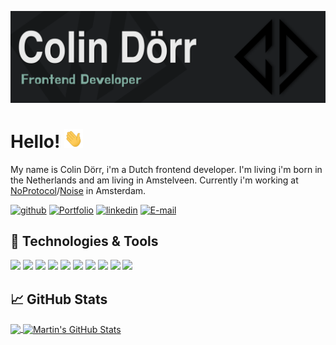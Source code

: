 <!-- More info, tips and tricks for making GitHub Profile README can be found in my article at https://towardsdatascience.com/build-a-stunning-readme-for-your-github-profile-9b80434fe5d7 -->

[![Header](https://raw.githubusercontent.com/ColinDorr/ColinDorr/master/readme_header.png "Header")](https://ColinDorr.dev/)

# Hello! <img src="https://raw.githubusercontent.com/ColinDorr/ColinDorr/master/wave.gif" width="30px" height="30px" />

My name is Colin Dörr, i'm a Dutch frontend developer. I'm living i'm born in the Netherlands and am living in Amstelveen. Currently i'm working at [NoProtocol](https://www.noprotocol.nl/)/[Noise](https://makesomenoise.nl/) in Amsterdam.

<!-- <a href="https://codepen.io/squalo" target="_blank">![CodePen](https://img.shields.io/badge/CodePen-000000?style=for-the-badge&logo=CodePen&logoColor=white)</a>  -->

<a href="https://github.com/ColinDorr/ColinDorr" target="_blank">![github](https://img.shields.io/badge/GitHub-000000?style=for-the-badge&logo=GitHub&logoColor=white)</a> <a href="http://cdmediadesign.nl/" target="_blank">![Portfolio](https://img.shields.io/badge/Portfolio-485A62?style=for-the-badge&logo=ONLYOFFICE&logoColor=white)</a> <a href="https://www.linkedin.com/in/colin-d%C3%B6rr-638ab310a/" target="_blank">![linkedin](https://img.shields.io/badge/LinkedIn-0A66C2?style=for-the-badge&logo=LinkedIn&logoColor=white)</a> <a href="mailto:info@cdmediadesign.nl">![E-mail](https://img.shields.io/badge/Email-EA4335?style=for-the-badge&logo=Gmail&logoColor=white)</a>

## 🔧 Technologies & Tools

![](https://img.shields.io/badge/OS-IOS-informational?style=flat&logo=Apple&logoColor=white&color=2bbc8a)
![](https://img.shields.io/badge/Editor-VS_Code-informational?style=flat&logo=VisualStudioCode&logoColor=white&color=2bbc8a)
![](https://img.shields.io/badge/Code-HTML-informational?style=flat&logo=HTML5&logoColor=white&color=2bbc8a)
![](https://img.shields.io/badge/Code-CSS-informational?style=flat&logo=CSS3&logoColor=white&color=2bbc8a)
![](https://img.shields.io/badge/Code-JavaScript-informational?style=flat&logo=javascript&logoColor=white&color=2bbc8a)
![](https://img.shields.io/badge/Code-Vue-informational?style=flat&logo=vue.js&logoColor=white&color=2bbc8a)
![](https://img.shields.io/badge/Code-SASS-informational?style=flat&logo=SASS&logoColor=white&color=2bbc8a)
![](https://img.shields.io/badge/Code-PHP-informational?style=flat&logo=PHP&logoColor=white&color=2bbc8a)
![](https://img.shields.io/badge/Code-TWIG-informational?style=flat&logo=PHP&logoColor=white&color=2bbc8a)
![](https://img.shields.io/badge/Code-.ENV-informational?style=flat&logo=.ENV&logoColor=white&color=2bbc8a)

## &#x1f4c8; GitHub Stats

<a href="https://github.com/ColinDorr/ColinDorr">
  <img align="center" src="https://github-readme-stats.vercel.app/api/top-langs/?username=ColinDorr&tex&title_color=ffffff&text_color=c9cacc&icon_color=2bbc8a&bg_color=1d1f21&langs_count=5" />
</a>
<a href="https://github.com/ColinDorr/ColinDorr">
  <img align="center" src="https://github-readme-stats.vercel.app/api?username=ColinDorr&show_icons=true&line_height=27&count_private=true&title_color=ffffff&text_color=c9cacc&icon_color=2bbc8a&bg_color=1d1f21" alt="Martin's GitHub Stats" />
</a>

<!-- <a href="https://github.com/ColinDorr/project-name">
  <img align="center" src="https://github-readme-stats.vercel.app/api/pin/?username=ColinDorr&repo=project-name&title_color=ffffff&text_color=c9cacc&icon_color=2bbc8a&bg_color=1d1f21" />
</a> -->

<!-- Resources -->
<!-- Icons: https://simpleicons.org/ -->
<!-- GitHub Stats: https://github.com/anuraghazra/github-readme-stats -->
<!-- Shields: https://shields.io/ -->
<!-- Awesome GitHub Profile README: https://github.com/abhisheknaiidu/awesome-github-profile-readme -->
